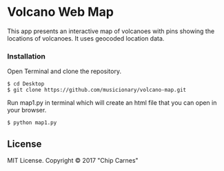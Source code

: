 # Volcano Web Map

This app presents an interactive map of volcanoes with pins showing the locations of volcanoes. It uses geocoded location data.

### Installation

Open Terminal and clone the repository.  
```
$ cd Desktop
$ git clone https://github.com/musicionary/volcano-map.git
```

Run map1.py in terminal which will create an html file that you can open in your browser.
```
$ python map1.py
```

License
-------

MIT License. Copyright &copy; 2017 "Chip Carnes"
